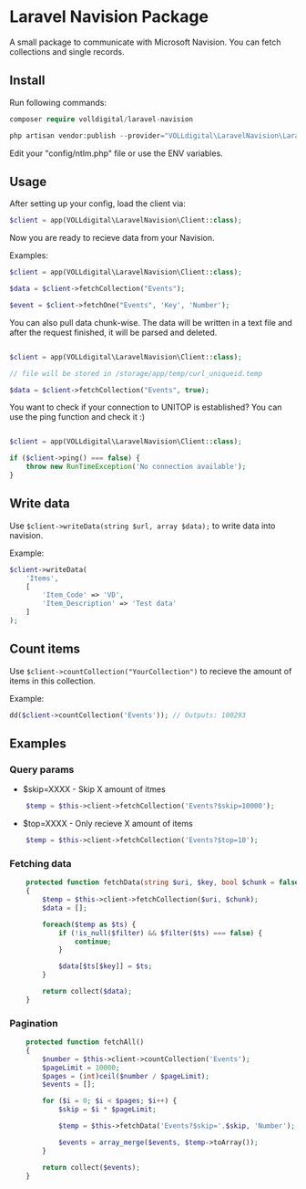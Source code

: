 # Laravel Navision Package

A small package to communicate with Microsoft Navision. You can fetch collections and single records.

## Install

Run following commands:

```php
composer require volldigital/laravel-navision
```

```php
php artisan vendor:publish --provider="VOLLdigital\LaravelNavision\LaravelNavisionServiceProvider"
```

Edit your "config/ntlm.php" file or use the ENV variables.

## Usage

After setting up your config, load the client via:

```php
$client = app(VOLLdigital\LaravelNavision\Client::class);

```

Now you are ready to recieve data from your Navision.

Examples:

```php
$client = app(VOLLdigital\LaravelNavision\Client::class);

$data = $client->fetchCollection("Events");

$event = $client->fetchOne("Events", 'Key', 'Number');

```

You can also pull data chunk-wise. The data will be written in a text file and after the request finished, it will be parsed and deleted.

```php

$client = app(VOLLdigital\LaravelNavision\Client::class);

// file will be stored in /storage/app/temp/curl_uniqueid.temp

$data = $client->fetchCollection("Events", true);

```

You want to check if your connection to UNITOP is established? You can use the ping function and check it :)

```php

$client = app(VOLLdigital\LaravelNavision\Client::class);

if ($client->ping() === false) {
    throw new RunTimeException('No connection available');
}

```


## Write data

Use `$client->writeData(string $url, array $data);` to write data into navision.

Example:

```php
$client->writeData(
    'Items',
    [
        'Item_Code' => 'VD',
        'Item_Description' => 'Test data'
    ]
);
```

## Count items 

Use `$client->countCollection("YourCollection")` to recieve the amount of items in this collection.

Example:

```php
dd($client->countCollection('Events')); // Outputs: 100293
```

## Examples

### Query params

* $skip=XXXX    - Skip X amount of itmes

```php
    $temp = $this->client->fetchCollection('Events?$skip=10000');
```

* $top=XXXX     - Only recieve X amount of items

```php
    $temp = $this->client->fetchCollection('Events?$top=10');
```

### Fetching data

```php
    protected function fetchData(string $uri, $key, bool $chunk = false, ?callable $filter = null)
    {
        $temp = $this->client->fetchCollection($uri, $chunk);
        $data = [];

        foreach($temp as $ts) {
            if (!is_null($filter) && $filter($ts) === false) {
                continue;
            }

            $data[$ts[$key]] = $ts;
        }

        return collect($data);
    }
```

### Pagination
```php
    protected function fetchAll()
    {
        $number = $this->client->countCollection('Events');
        $pageLimit = 10000;
        $pages = (int)ceil($number / $pageLimit);
        $events = [];

        for ($i = 0; $i < $pages; $i++) {
            $skip = $i * $pageLimit;

            $temp = $this->fetchData('Events?$skip='.$skip, 'Number');

            $events = array_merge($events, $temp->toArray());
        }

        return collect($events);
    }
```